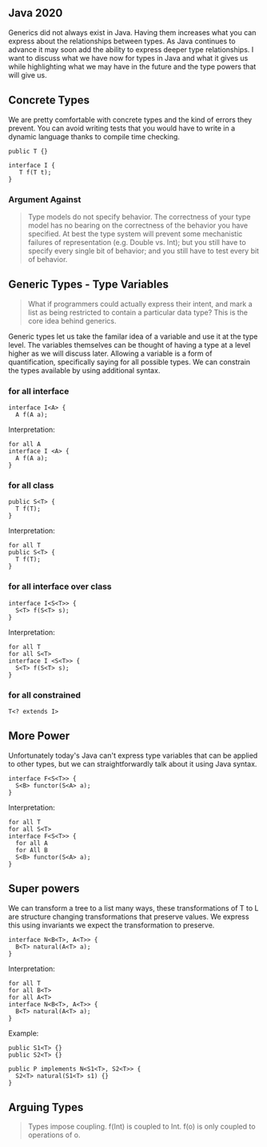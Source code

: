 ## Java 2020

Generics did not always exist in Java. Having them increases what you can express about the relationships between types. As Java continues to advance it may soon add the ability to express deeper type relationships. I want to discuss what we have now for types in Java and what it gives us while highlighting what we may have in the future and the type powers that will give us.

## Concrete Types

We are pretty comfortable with concrete types and the kind of errors they prevent. You can avoid writing tests that you would have to write in a dynamic language thanks to compile time checking.

```
public T {}
```

```
interface I {
   T f(T t); 
}
```

### Argument Against

> Type models do not specify behavior. The correctness of your type model has no bearing on the correctness of the behavior you have specified. At best the type system will prevent some mechanistic failures of representation (e.g. Double vs. Int); but you still have to specify every single bit of behavior; and you still have to test every bit of behavior.

## Generic Types - Type Variables

> What if programmers could actually express their intent, and mark a list as being restricted to contain a particular data type? This is the core idea behind generics.

Generic types let us take the familar idea of a variable and use it at the type level. The variables themselves can be thought of having a type at a level higher as we will discuss later. Allowing a variable is a form of quantification, specifically saying for all possible types. We can constrain the types available by using additional syntax.

### for all interface

```
interface I<A> {
  A f(A a);
```


Interpretation:

```
for all A
interface I <A> {
  A f(A a);
}
```

### for all class

```
public S<T> {
  T f(T);
}
```


Interpretation:

```
for all T
public S<T> {
  T f(T);
}
```

### for all interface over class

```
interface I<S<T>> {
  S<T> f(S<T> s);
}
```

Interpretation:

```
for all T
for all S<T>
interface I <S<T>> {
  S<T> f(S<T> s);
}
```

### for all constrained

```
T<? extends I>
```


## More Power

Unfortunately today's Java can't express type variables that can be applied to other types, but we can straightforwardly talk about it using Java syntax.

```
interface F<S<T>> {
  S<B> functor(S<A> a);
}
```

Interpretation:

```
for all T
for all S<T>
interface F<S<T>> {
  for all A
  for All B
  S<B> functor(S<A> a);
}
```

## Super powers

We can transform a tree to a list many ways, these transformations of T<A> to L<A> are structure changing transformations that preserve values. We express this using invariants we expect the transformation to preserve.

```
interface N<B<T>, A<T>> { 
  B<T> natural(A<T> a);
}
```

Interpretation:

```
for all T
for all B<T>
for all A<T>
interface N<B<T>, A<T>> { 
  B<T> natural(A<T> a);
}
```

Example:

```
public S1<T> {}
public S2<T> {}

public P implements N<S1<T>, S2<T>> {
  S2<T> natural(S1<T> s1) {}
}
```

## Arguing Types

> Types impose coupling.  f(Int) is coupled to Int.  f(o) is only coupled to operations of o.
